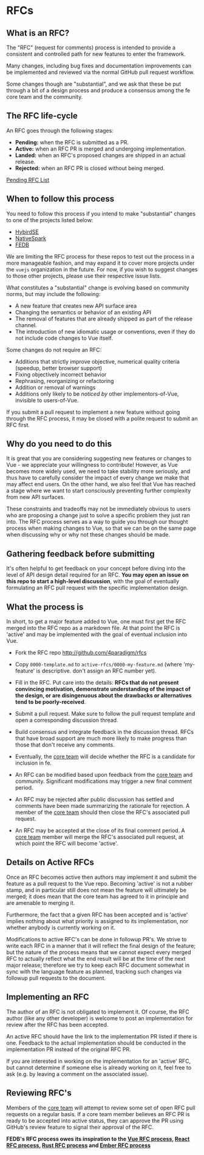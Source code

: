 # RFCs

## What is an RFC?

The "RFC" (request for comments) process is intended to provide a
consistent and controlled path for new features to enter the framework.

Many changes, including bug fixes and documentation improvements can be
implemented and reviewed via the normal GitHub pull request workflow.

Some changes though are "substantial", and we ask that these be put
through a bit of a design process and produce a consensus among the fe 
core team and the community.

## The RFC life-cycle

An RFC goes through the following stages:

- **Pending:** when the RFC is submitted as a PR.
- **Active:** when an RFC PR is merged and undergoing implementation.
- **Landed:** when an RFC's proposed changes are shipped in an actual release.
- **Rejected:** when an RFC PR is closed without being merged.

[Pending RFC List](https://github.com/4paradigm/rfcs/pulls)

## When to follow this process

You need to follow this process if you intend to make "substantial"
changes to one of the projects listed below:

- [HybirdSE](https://github.com/vuejs/vue)
- [NativeSpark](https://github.com/vuejs/vue-router)
- [FEDB](https://github.com/vuejs/vuex)

We are limiting the RFC process for these repos to test out the process in a more manageable fashion, and may expand it to cover more projects under the `vuejs` organization in the future. For now, if you wish to suggest changes to those other projects, please use their respective issue lists.

What constitutes a "substantial" change is evolving based on community norms, but may include the following:

- A new feature that creates new API surface area
- Changing the semantics or behavior of an existing API
- The removal of features that are already shipped as part of the release channel.
- The introduction of new idiomatic usage or conventions, even if they do not include code changes to Vue itself.

Some changes do not require an RFC:

- Additions that strictly improve objective, numerical quality criteria (speedup, better browser support)
- Fixing objectively incorrect behavior
- Rephrasing, reorganizing or refactoring
- Addition or removal of warnings
- Additions only likely to be _noticed by_ other implementors-of-Vue, invisible to users-of-Vue.

If you submit a pull request to implement a new feature without going
through the RFC process, it may be closed with a polite request to
submit an RFC first.

## Why do you need to do this

It is great that you are considering suggesting new features or changes to Vue - we appreciate your willingness to contribute! However, as Vue becomes more widely used, we need to take stability more seriously, and thus have to carefully consider the impact of every change we make that may affect end users. On the other hand, we also feel that Vue has reached a stage where we want to start consciously preventing further complexity from new API surfaces.

These constraints and tradeoffs may not be immediately obvious to users who are proposing a change just to solve a specific problem they just ran into. The RFC process serves as a way to guide you through our thought process when making changes to Vue, so that we can be on the same page when discussing why or why not these changes should be made.

## Gathering feedback before submitting

It's often helpful to get feedback on your concept before diving into the
level of API design detail required for an RFC. **You may open an
issue on this repo to start a high-level discussion**, with the goal of
eventually formulating an RFC pull request with the specific implementation
design.

## What the process is

In short, to get a major feature added to Vue, one must first get the
RFC merged into the RFC repo as a markdown file. At that point the RFC
is 'active' and may be implemented with the goal of eventual inclusion
into Vue.

* Fork the RFC repo http://github.com/4paradigm/rfcs

* Copy `0000-template.md` to `active-rfcs/0000-my-feature.md` (where
'my-feature' is descriptive. don't assign an RFC number yet).

* Fill in the RFC. Put care into the details: **RFCs that do not
present convincing motivation, demonstrate understanding of the
impact of the design, or are disingenuous about the drawbacks or
alternatives tend to be poorly-received**.

* Submit a pull request. Make sure to follow the pull request template and open a corresponding discussion thread.

* Build consensus and integrate feedback in the discussion thread. RFCs that have broad support are much more likely to make progress than those that don't receive any comments.

* Eventually, the [core team] will decide whether the RFC is a candidate
for inclusion in fe.

* An RFC can be modified based upon feedback from the [core team] and community. Significant modifications may trigger a new final comment period.

* An RFC may be rejected after public discussion has settled
and comments have been made summarizing the rationale for rejection. A member of the [core team] should then close the RFC's associated pull request.

* An RFC may be accepted at the close of its final comment period. A [core team] member will merge the RFC's associated pull request, at which point the RFC will become 'active'.

## Details on Active RFCs

Once an RFC becomes active then authors may implement it and submit the
feature as a pull request to the Vue repo. Becoming 'active' is not a rubber
stamp, and in particular still does not mean the feature will ultimately
be merged; it does mean that the core team has agreed to it in principle
and are amenable to merging it.

Furthermore, the fact that a given RFC has been accepted and is
'active' implies nothing about what priority is assigned to its
implementation, nor whether anybody is currently working on it.

Modifications to active RFC's can be done in followup PR's. We strive
to write each RFC in a manner that it will reflect the final design of
the feature; but the nature of the process means that we cannot expect
every merged RFC to actually reflect what the end result will be at
the time of the next major release; therefore we try to keep each RFC
document somewhat in sync with the language feature as planned,
tracking such changes via followup pull requests to the document.

## Implementing an RFC

The author of an RFC is not obligated to implement it. Of course, the
RFC author (like any other developer) is welcome to post an
implementation for review after the RFC has been accepted.

An active RFC should have the link to the implementation PR listed if there is one. Feedback to the actual implementation should be conducted in the implementation PR instead of the original RFC PR.

If you are interested in working on the implementation for an 'active'
RFC, but cannot determine if someone else is already working on it,
feel free to ask (e.g. by leaving a comment on the associated issue).

## Reviewing RFC's

Members of the [core team] will attempt to review some set of open RFC
pull requests on a regular basis. If a core team member believes an RFC PR is ready to be accepted into active status, they can approve the PR using GitHub's review feature to signal their approval of the RFC.

**FEDB's RFC process owes its inspiration to the [Vue RFC process], [React RFC process], [Rust RFC process] and [Ember RFC process]**

[Vue RFC process]: https://github.com/vuejs/rfcs
[React RFC process]: https://github.com/reactjs/rfcs
[Rust RFC process]: https://github.com/rust-lang/rfcs
[Ember RFC process]: https://github.com/emberjs/rfcs
[core team]: https://vuejs.org/v2/guide/team.html
